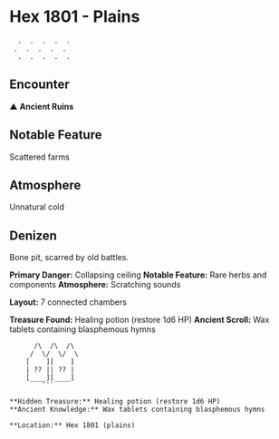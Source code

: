 # Hex 1801 - Plains
```
  .  .  .  .  .
 .  .  .  .  .
  .  .  .  .  .
```

## Encounter

▲ **Ancient Ruins**

## Notable Feature

Scattered farms

## Atmosphere

Unnatural cold

## Denizen

Bone pit, scarred by old battles.

**Primary Danger:** Collapsing ceiling
**Notable Feature:** Rare herbs and components
**Atmosphere:** Scratching sounds

**Layout:** 7 connected chambers

**Treasure Found:** Healing potion (restore 1d6 HP)
**Ancient Scroll:** Wax tablets containing blasphemous hymns


```
      /\  /\  /\
     /  \/  \/  \
    [    ][    ]
    | ?? || ?? |
    [____][____]
        ```

**Hidden Treasure:** Healing potion (restore 1d6 HP)
**Ancient Knowledge:** Wax tablets containing blasphemous hymns

**Location:** Hex 1801 (plains)
